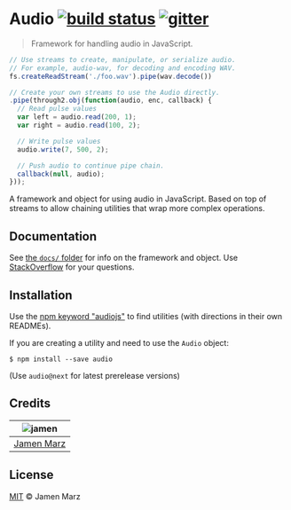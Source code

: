 # Audio [![build status][travis-i]][travis] [![gitter][gitter-i]][gitter]
> Framework for handling audio in JavaScript.

```javascript
// Use streams to create, manipulate, or serialize audio.
// For example, audio-wav, for decoding and encoding WAV.
fs.createReadStream('./foo.wav').pipe(wav.decode())

// Create your own streams to use the Audio directly.
.pipe(through2.obj(function(audio, enc, callback) {
  // Read pulse values
  var left = audio.read(200, 1);
  var right = audio.read(100, 2);

  // Write pulse values
  audio.write(7, 500, 2);

  // Push audio to continue pipe chain.
  callback(null, audio);
}));
```

A framework and object for using audio in JavaScript.  Based on top of streams to allow chaining utilities that wrap more complex operations.

## Documentation
See [the `docs/` folder](docs/) for info on the framework and object.  Use [StackOverflow][stackoverflow] for your questions.

## Installation
Use the [npm keyword "audiojs"][npm-audiojs] to find utilities (with directions in their own READMEs).

If you are creating a utility and need to use the `Audio` object:
```shell
$ npm install --save audio
```
(Use `audio@next` for latest prerelease versions)

## Credits

|  ![jamen][author-avatar]  |
|:-------------------------:|
| [Jamen Marz][author-site] |

## License
[MIT](LICENSE) &copy; Jamen Marz


[travis]: https://travis-ci.org/audiojs/audio
[travis-i]: https://travis-ci.org/audiojs/audio.svg
[gitter]: https://gitter.im/audiojs/audio
[gitter-i]: https://badges.gitter.im/Join%20Chat.svg
[npm-audiojs]: https://www.npmjs.com/browse/keyword/audiojs
[author-site]: https://github.com/jamen
[author-avatar]: https://avatars.githubusercontent.com/u/6251703?v=3&s=125
[stackoverflow]: http://stackoverflow.com/questions/ask
